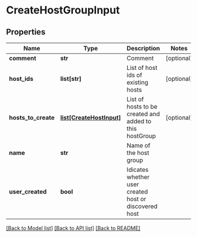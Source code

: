 # CreateHostGroupInput

## Properties
Name | Type | Description | Notes
------------ | ------------- | ------------- | -------------
**comment** | **str** | Comment | [optional] 
**host_ids** | **list[str]** | List of host ids of existing hosts | [optional] 
**hosts_to_create** | [**list[CreateHostInput]**](CreateHostInput.md) | List of hosts to be created and added to this hostGroup | [optional] 
**name** | **str** | Name of the host group | 
**user_created** | **bool** | Idicates whether user created host or discovered host | 

[[Back to Model list]](../README.md#documentation-for-models) [[Back to API list]](../README.md#documentation-for-api-endpoints) [[Back to README]](../README.md)



